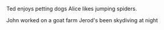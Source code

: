 Ted enjoys petting dogs
Alice likes jumping spiders.

John worked on a goat farm
Jerod's been skydiving at night
